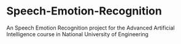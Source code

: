 # Speech-Emotion-Recognition

An Speech Emotion Recognition project for the Advanced Artificial Intelligence course in National University of Engineering
